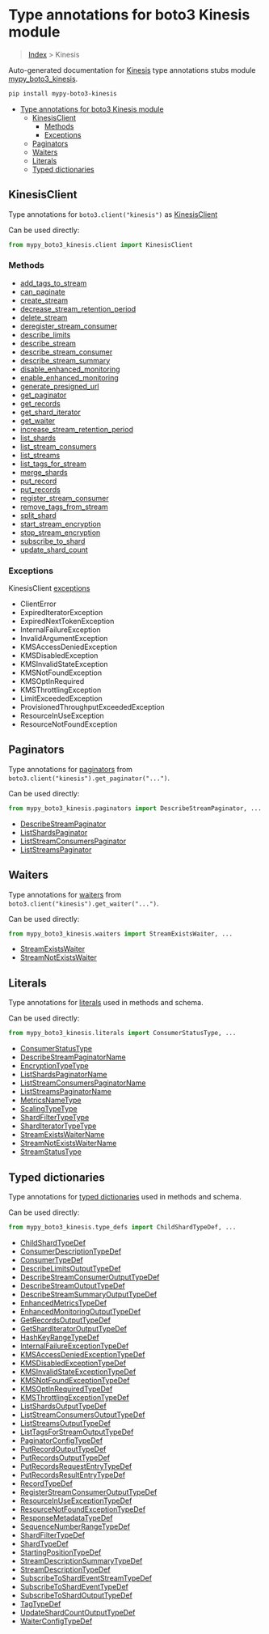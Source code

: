 # Type annotations for boto3 Kinesis module

> [Index](..) > Kinesis

Auto-generated documentation for
[Kinesis](https://boto3.amazonaws.com/v1/documentation/api/1.17.72/reference/services/kinesis.html#Kinesis)
type annotations stubs module
[mypy_boto3_kinesis](https://pypi.org/project/mypy-boto3-kinesis/).

```bash
pip install mypy-boto3-kinesis
```

- [Type annotations for boto3 Kinesis module](#type-annotations-for-boto3-kinesis-module)
  - [KinesisClient](#kinesisclient)
    - [Methods](#methods)
    - [Exceptions](#exceptions)
  - [Paginators](#paginators)
  - [Waiters](#waiters)
  - [Literals](#literals)
  - [Typed dictionaries](#typed-dictionaries)

## KinesisClient

Type annotations for `boto3.client("kinesis")` as [KinesisClient](./client.md)

Can be used directly:

```python
from mypy_boto3_kinesis.client import KinesisClient
```

### Methods

- [add_tags_to_stream](./client.md#add_tags_to_stream)
- [can_paginate](./client.md#can_paginate)
- [create_stream](./client.md#create_stream)
- [decrease_stream_retention_period](./client.md#decrease_stream_retention_period)
- [delete_stream](./client.md#delete_stream)
- [deregister_stream_consumer](./client.md#deregister_stream_consumer)
- [describe_limits](./client.md#describe_limits)
- [describe_stream](./client.md#describe_stream)
- [describe_stream_consumer](./client.md#describe_stream_consumer)
- [describe_stream_summary](./client.md#describe_stream_summary)
- [disable_enhanced_monitoring](./client.md#disable_enhanced_monitoring)
- [enable_enhanced_monitoring](./client.md#enable_enhanced_monitoring)
- [generate_presigned_url](./client.md#generate_presigned_url)
- [get_paginator](./client.md#get_paginator)
- [get_records](./client.md#get_records)
- [get_shard_iterator](./client.md#get_shard_iterator)
- [get_waiter](./client.md#get_waiter)
- [increase_stream_retention_period](./client.md#increase_stream_retention_period)
- [list_shards](./client.md#list_shards)
- [list_stream_consumers](./client.md#list_stream_consumers)
- [list_streams](./client.md#list_streams)
- [list_tags_for_stream](./client.md#list_tags_for_stream)
- [merge_shards](./client.md#merge_shards)
- [put_record](./client.md#put_record)
- [put_records](./client.md#put_records)
- [register_stream_consumer](./client.md#register_stream_consumer)
- [remove_tags_from_stream](./client.md#remove_tags_from_stream)
- [split_shard](./client.md#split_shard)
- [start_stream_encryption](./client.md#start_stream_encryption)
- [stop_stream_encryption](./client.md#stop_stream_encryption)
- [subscribe_to_shard](./client.md#subscribe_to_shard)
- [update_shard_count](./client.md#update_shard_count)

### Exceptions

KinesisClient [exceptions](./client.md#exceptions)

- ClientError
- ExpiredIteratorException
- ExpiredNextTokenException
- InternalFailureException
- InvalidArgumentException
- KMSAccessDeniedException
- KMSDisabledException
- KMSInvalidStateException
- KMSNotFoundException
- KMSOptInRequired
- KMSThrottlingException
- LimitExceededException
- ProvisionedThroughputExceededException
- ResourceInUseException
- ResourceNotFoundException

## Paginators

Type annotations for [paginators](./paginators.md) from
`boto3.client("kinesis").get_paginator("...")`.

Can be used directly:

```python
from mypy_boto3_kinesis.paginators import DescribeStreamPaginator, ...
```

- [DescribeStreamPaginator](./paginators.md#describestreampaginator)
- [ListShardsPaginator](./paginators.md#listshardspaginator)
- [ListStreamConsumersPaginator](./paginators.md#liststreamconsumerspaginator)
- [ListStreamsPaginator](./paginators.md#liststreamspaginator)

## Waiters

Type annotations for [waiters](./waiters.md) from
`boto3.client("kinesis").get_waiter("...")`.

Can be used directly:

```python
from mypy_boto3_kinesis.waiters import StreamExistsWaiter, ...
```

- [StreamExistsWaiter](./waiters.md#streamexistswaiter)
- [StreamNotExistsWaiter](./waiters.md#streamnotexistswaiter)

## Literals

Type annotations for [literals](./literals.md) used in methods and schema.

Can be used directly:

```python
from mypy_boto3_kinesis.literals import ConsumerStatusType, ...
```

- [ConsumerStatusType](./literals.md#consumerstatustype)
- [DescribeStreamPaginatorName](./literals.md#describestreampaginatorname)
- [EncryptionTypeType](./literals.md#encryptiontypetype)
- [ListShardsPaginatorName](./literals.md#listshardspaginatorname)
- [ListStreamConsumersPaginatorName](./literals.md#liststreamconsumerspaginatorname)
- [ListStreamsPaginatorName](./literals.md#liststreamspaginatorname)
- [MetricsNameType](./literals.md#metricsnametype)
- [ScalingTypeType](./literals.md#scalingtypetype)
- [ShardFilterTypeType](./literals.md#shardfiltertypetype)
- [ShardIteratorTypeType](./literals.md#sharditeratortypetype)
- [StreamExistsWaiterName](./literals.md#streamexistswaitername)
- [StreamNotExistsWaiterName](./literals.md#streamnotexistswaitername)
- [StreamStatusType](./literals.md#streamstatustype)

## Typed dictionaries

Type annotations for [typed dictionaries](./type_defs.md) used in methods and
schema.

Can be used directly:

```python
from mypy_boto3_kinesis.type_defs import ChildShardTypeDef, ...
```

- [ChildShardTypeDef](./type_defs.md#childshardtypedef)
- [ConsumerDescriptionTypeDef](./type_defs.md#consumerdescriptiontypedef)
- [ConsumerTypeDef](./type_defs.md#consumertypedef)
- [DescribeLimitsOutputTypeDef](./type_defs.md#describelimitsoutputtypedef)
- [DescribeStreamConsumerOutputTypeDef](./type_defs.md#describestreamconsumeroutputtypedef)
- [DescribeStreamOutputTypeDef](./type_defs.md#describestreamoutputtypedef)
- [DescribeStreamSummaryOutputTypeDef](./type_defs.md#describestreamsummaryoutputtypedef)
- [EnhancedMetricsTypeDef](./type_defs.md#enhancedmetricstypedef)
- [EnhancedMonitoringOutputTypeDef](./type_defs.md#enhancedmonitoringoutputtypedef)
- [GetRecordsOutputTypeDef](./type_defs.md#getrecordsoutputtypedef)
- [GetShardIteratorOutputTypeDef](./type_defs.md#getsharditeratoroutputtypedef)
- [HashKeyRangeTypeDef](./type_defs.md#hashkeyrangetypedef)
- [InternalFailureExceptionTypeDef](./type_defs.md#internalfailureexceptiontypedef)
- [KMSAccessDeniedExceptionTypeDef](./type_defs.md#kmsaccessdeniedexceptiontypedef)
- [KMSDisabledExceptionTypeDef](./type_defs.md#kmsdisabledexceptiontypedef)
- [KMSInvalidStateExceptionTypeDef](./type_defs.md#kmsinvalidstateexceptiontypedef)
- [KMSNotFoundExceptionTypeDef](./type_defs.md#kmsnotfoundexceptiontypedef)
- [KMSOptInRequiredTypeDef](./type_defs.md#kmsoptinrequiredtypedef)
- [KMSThrottlingExceptionTypeDef](./type_defs.md#kmsthrottlingexceptiontypedef)
- [ListShardsOutputTypeDef](./type_defs.md#listshardsoutputtypedef)
- [ListStreamConsumersOutputTypeDef](./type_defs.md#liststreamconsumersoutputtypedef)
- [ListStreamsOutputTypeDef](./type_defs.md#liststreamsoutputtypedef)
- [ListTagsForStreamOutputTypeDef](./type_defs.md#listtagsforstreamoutputtypedef)
- [PaginatorConfigTypeDef](./type_defs.md#paginatorconfigtypedef)
- [PutRecordOutputTypeDef](./type_defs.md#putrecordoutputtypedef)
- [PutRecordsOutputTypeDef](./type_defs.md#putrecordsoutputtypedef)
- [PutRecordsRequestEntryTypeDef](./type_defs.md#putrecordsrequestentrytypedef)
- [PutRecordsResultEntryTypeDef](./type_defs.md#putrecordsresultentrytypedef)
- [RecordTypeDef](./type_defs.md#recordtypedef)
- [RegisterStreamConsumerOutputTypeDef](./type_defs.md#registerstreamconsumeroutputtypedef)
- [ResourceInUseExceptionTypeDef](./type_defs.md#resourceinuseexceptiontypedef)
- [ResourceNotFoundExceptionTypeDef](./type_defs.md#resourcenotfoundexceptiontypedef)
- [ResponseMetadataTypeDef](./type_defs.md#responsemetadatatypedef)
- [SequenceNumberRangeTypeDef](./type_defs.md#sequencenumberrangetypedef)
- [ShardFilterTypeDef](./type_defs.md#shardfiltertypedef)
- [ShardTypeDef](./type_defs.md#shardtypedef)
- [StartingPositionTypeDef](./type_defs.md#startingpositiontypedef)
- [StreamDescriptionSummaryTypeDef](./type_defs.md#streamdescriptionsummarytypedef)
- [StreamDescriptionTypeDef](./type_defs.md#streamdescriptiontypedef)
- [SubscribeToShardEventStreamTypeDef](./type_defs.md#subscribetoshardeventstreamtypedef)
- [SubscribeToShardEventTypeDef](./type_defs.md#subscribetoshardeventtypedef)
- [SubscribeToShardOutputTypeDef](./type_defs.md#subscribetoshardoutputtypedef)
- [TagTypeDef](./type_defs.md#tagtypedef)
- [UpdateShardCountOutputTypeDef](./type_defs.md#updateshardcountoutputtypedef)
- [WaiterConfigTypeDef](./type_defs.md#waiterconfigtypedef)
